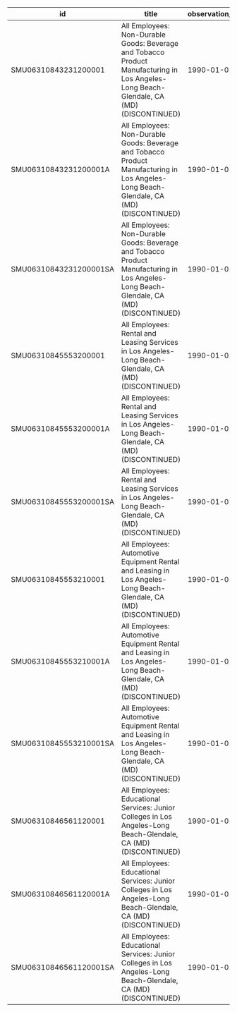 | id                     | title                                                                                                                                   | observation_start   | observation_end   |
|------------------------|-----------------------------------------------------------------------------------------------------------------------------------------|---------------------|-------------------|
| SMU06310843231200001   | All Employees: Non-Durable Goods: Beverage and Tobacco Product Manufacturing in Los Angeles-Long Beach-Glendale, CA (MD) (DISCONTINUED) | 1990-01-01          | 2014-12-01        |
| SMU06310843231200001A  | All Employees: Non-Durable Goods: Beverage and Tobacco Product Manufacturing in Los Angeles-Long Beach-Glendale, CA (MD) (DISCONTINUED) | 1990-01-01          | 2013-01-01        |
| SMU06310843231200001SA | All Employees: Non-Durable Goods: Beverage and Tobacco Product Manufacturing in Los Angeles-Long Beach-Glendale, CA (MD) (DISCONTINUED) | 1990-01-01          | 2014-12-01        |
| SMU06310845553200001   | All Employees: Rental and Leasing Services in Los Angeles-Long Beach-Glendale, CA (MD) (DISCONTINUED)                                   | 1990-01-01          | 2013-12-01        |
| SMU06310845553200001A  | All Employees: Rental and Leasing Services in Los Angeles-Long Beach-Glendale, CA (MD) (DISCONTINUED)                                   | 1990-01-01          | 2012-01-01        |
| SMU06310845553200001SA | All Employees: Rental and Leasing Services in Los Angeles-Long Beach-Glendale, CA (MD) (DISCONTINUED)                                   | 1990-01-01          | 2013-12-01        |
| SMU06310845553210001   | All Employees: Automotive Equipment Rental and Leasing in Los Angeles-Long Beach-Glendale, CA (MD) (DISCONTINUED)                       | 1990-01-01          | 2013-12-01        |
| SMU06310845553210001A  | All Employees: Automotive Equipment Rental and Leasing in Los Angeles-Long Beach-Glendale, CA (MD) (DISCONTINUED)                       | 1990-01-01          | 2012-01-01        |
| SMU06310845553210001SA | All Employees: Automotive Equipment Rental and Leasing in Los Angeles-Long Beach-Glendale, CA (MD) (DISCONTINUED)                       | 1990-01-01          | 2013-12-01        |
| SMU06310846561120001   | All Employees: Educational Services: Junior Colleges in Los Angeles-Long Beach-Glendale, CA (MD) (DISCONTINUED)                         | 1990-01-01          | 2014-12-01        |
| SMU06310846561120001A  | All Employees: Educational Services: Junior Colleges in Los Angeles-Long Beach-Glendale, CA (MD) (DISCONTINUED)                         | 1990-01-01          | 2013-01-01        |
| SMU06310846561120001SA | All Employees: Educational Services: Junior Colleges in Los Angeles-Long Beach-Glendale, CA (MD) (DISCONTINUED)                         | 1990-01-01          | 2014-12-01        |